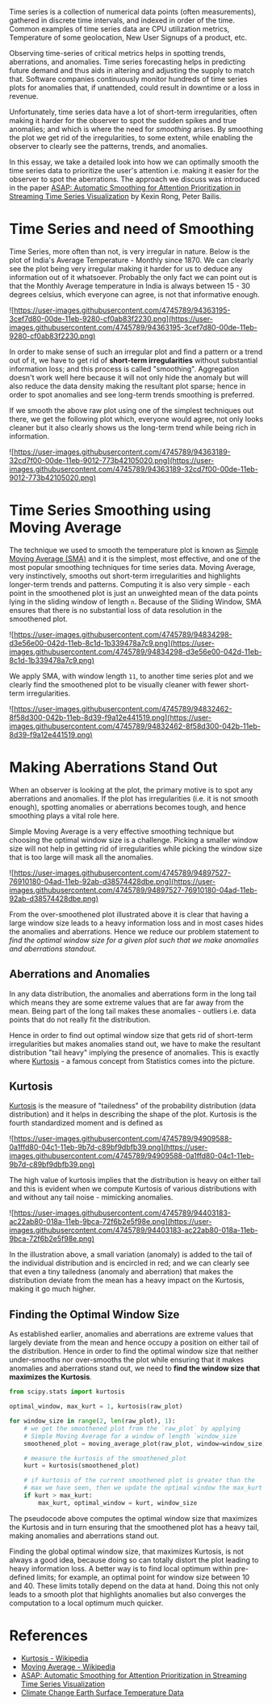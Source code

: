 Time series is a collection of numerical data points (often measurements), gathered in discrete time intervals, and indexed in order of the time. Common examples of time series data are CPU utilization metrics, Temperature of some geolocation, New User Signups of a product, etc.

Observing time-series of critical metrics helps in spotting trends, aberrations, and anomalies. Time series forecasting helps in predicting future demand and thus aids in altering and adjusting the supply to match that. Software companies continuously monitor hundreds of time series plots for anomalies that, if unattended, could result in downtime or a loss in revenue.

Unfortunately, time series data have a lot of short-term irregularities, often making it harder for the observer to spot the sudden spikes and true anomalies; and which is where the need for *smoothing* arises. By smoothing the plot we get rid of the irregularities, to some extent, while enabling the observer to clearly see the patterns, trends, and anomalies.

In this essay, we take a detailed look into how we can optimally smooth the time series data to prioritize the user's attention i.e. making it easier for the observer to spot the aberrations. The approach we discuss was introduced in the paper [ASAP: Automatic Smoothing for Attention Prioritization in Streaming Time Series Visualization](https://arxiv.org/abs/1703.00983) by Kexin Rong, Peter Bailis.

# Time Series and need of Smoothing

Time Series, more often than not, is very irregular in nature. Below is the plot of India's Average Temperature - Monthly since 1870. We can clearly see the plot being very irregular making it harder for us to deduce any information out of it whatsoever. Probably the only fact we can point out is that the Monthly Average temperature in India is always between 15 - 30 degrees celsius, which everyone can agree, is not that informative enough.

![https://user-images.githubusercontent.com/4745789/94363195-3cef7d80-00de-11eb-9280-cf0ab83f2230.png](https://user-images.githubusercontent.com/4745789/94363195-3cef7d80-00de-11eb-9280-cf0ab83f2230.png)

In order to make sense of such an irregular plot and find a pattern or a trend out of it, we have to get rid of **short-term irregularities** without substantial information loss; and this process is called "smoothing". Aggregation doesn't work well here because it will not only hide the anomaly but will also reduce the data density making the resultant plot sparse; hence in order to spot anomalies and see long-term trends smoothing is preferred.

If we smooth the above raw plot using one of the simplest techniques out there, we get the following plot which, everyone would agree, not only looks cleaner but it also clearly shows us the long-term trend while being rich in information.

![https://user-images.githubusercontent.com/4745789/94363189-32cd7f00-00de-11eb-9012-773b42105020.png](https://user-images.githubusercontent.com/4745789/94363189-32cd7f00-00de-11eb-9012-773b42105020.png)

# Time Series Smoothing using Moving Average

The technique we used to smooth the temperature plot is known as [Simple Moving Average (SMA)](https://en.wikipedia.org/wiki/Moving_average) and it is the simplest, most effective, and one of the most popular smoothing techniques for time series data. Moving Average, very instinctively, smooths out short-term irregularities and highlights longer-term trends and patterns. Computing it is also very simple - each point in the smoothened plot is just an unweighted mean of the data points lying in the sliding window of length `n`. Because of the Sliding Window, SMA ensures that there is no substantial loss of data resolution in the smoothened plot.

![https://user-images.githubusercontent.com/4745789/94834298-d3e56e00-042d-11eb-8c1d-1b339478a7c9.png](https://user-images.githubusercontent.com/4745789/94834298-d3e56e00-042d-11eb-8c1d-1b339478a7c9.png)

We apply SMA, with window length `11`, to another time series plot and we clearly find the smoothened plot to be visually cleaner with fewer short-term irregularities.

![https://user-images.githubusercontent.com/4745789/94832462-8f58d300-042b-11eb-8d39-f9a12e441519.png](https://user-images.githubusercontent.com/4745789/94832462-8f58d300-042b-11eb-8d39-f9a12e441519.png)

# Making Aberrations Stand Out

When an observer is looking at the plot, the primary motive is to spot any aberrations and anomalies. If the plot has irregularities (i.e. it is not smooth enough), spotting anomalies or aberrations becomes tough, and hence smoothing plays a vital role here.

Simple Moving Average is a very effective smoothing technique but choosing the optimal window size is a challenge. Picking a smaller window size will not help in getting rid of irregularities while picking the window size that is too large will mask all the anomalies.

![https://user-images.githubusercontent.com/4745789/94897527-76910180-04ad-11eb-92ab-d38574428dbe.png](https://user-images.githubusercontent.com/4745789/94897527-76910180-04ad-11eb-92ab-d38574428dbe.png)

From the over-smoothened plot illustrated above it is clear that having a large window size leads to a heavy information loss and in most cases hides the anomalies and aberrations. Hence we reduce our problem statement to *find the optimal window size for a given plot such that we make anomalies and aberrations standout*.

## Aberrations and Anomalies

In any data distribution, the anomalies and aberrations form in the long tail which means they are some extreme values that are far away from the mean. Being part of the long tail makes these anomalies - outliers i.e. data points that do not really fit the distribution.

Hence in order to find out optimal window size that gets rid of short-term irregularities but makes anomalies stand out, we have to make the resultant distribution "tail heavy" implying the presence of anomalies. This is exactly where [Kurtosis](https://en.wikipedia.org/wiki/Kurtosis) - a famous concept from Statistics comes into the picture.

## Kurtosis

[Kurtosis](https://en.wikipedia.org/wiki/Kurtosis) is the measure of "tailedness" of the probability distribution (data distribution) and it helps in describing the shape of the plot. Kurtosis is the fourth standardized moment and is defined as

![https://user-images.githubusercontent.com/4745789/94909588-0a1ffd80-04c1-11eb-9b7d-c89bf9dbfb39.png](https://user-images.githubusercontent.com/4745789/94909588-0a1ffd80-04c1-11eb-9b7d-c89bf9dbfb39.png)

The high value of kurtosis implies that the distribution is heavy on either tail and this is evident when we compute Kurtosis of various distributions with and without any tail noise - mimicking anomalies.

![https://user-images.githubusercontent.com/4745789/94403183-ac22ab80-018a-11eb-9bca-72f6b2e5f98e.png](https://user-images.githubusercontent.com/4745789/94403183-ac22ab80-018a-11eb-9bca-72f6b2e5f98e.png)

In the illustration above, a small variation (anomaly) is added to the tail of the individual distribution and is encircled in red; and we can clearly see that even a tiny tailedness (anomaly and aberration) that makes the distribution deviate from the mean has a heavy impact on the Kurtosis, making it go much higher.

## Finding the Optimal Window Size

As established earlier, anomalies and aberrations are extreme values that largely deviate from the mean and hence occupy a position on either tail of the distribution. Hence in order to find the optimal window size that neither under-smooths nor over-smooths the plot while ensuring that it makes anomalies and aberrations stand out, we need to **find the window size that maximizes the Kurtosis**.

```python
from scipy.stats import kurtosis

optimal_window, max_kurt = 1, kurtosis(raw_plot)

for window_size in range(2, len(raw_plot), 1):
    # we get the smoothened plot from the `raw_plot` by applying
    # Simple Moving Average for a window of length `window_size`
    smoothened_plot = moving_average_plot(raw_plot, window=window_size)

    # measure the kurtosis of the smoothened_plot
    kurt = kurtosis(smoothened_plot)

    # if kurtosis of the current smoothened plot is greater than the
    # max we have seen, then we update the optimal window the max_kurt
    if kurt > max_kurt:
        max_kurt, optimal_window = kurt, window_size
```

The pseudocode above computes the optimal window size that maximizes the Kurtosis and in turn ensuring that the smoothened plot has a heavy tail, making anomalies and aberrations stand out.

Finding the global optimal window size, that maximizes Kurtosis, is not always a good idea, because doing so can totally distort the plot leading to heavy information loss. A better way is to find local optimum within pre-defined limits; for example, an optimal point for window size between 10 and 40. These limits totally depend on the data at hand. Doing this not only leads to a smooth plot that highlights anomalies but also converges the computation to a local optimum much quicker.

# References

- [Kurtosis - Wikipedia](https://en.wikipedia.org/wiki/Kurtosis)
- [Moving Average - Wikipedia](https://en.wikipedia.org/wiki/Moving_average)
- [ASAP: Automatic Smoothing for Attention Prioritization in Streaming Time Series Visualization](https://arxiv.org/abs/1703.00983)
- [Climate Change Earth Surface Temperature Data](https://www.kaggle.com/berkeleyearth/climate-change-earth-surface-temperature-data)
